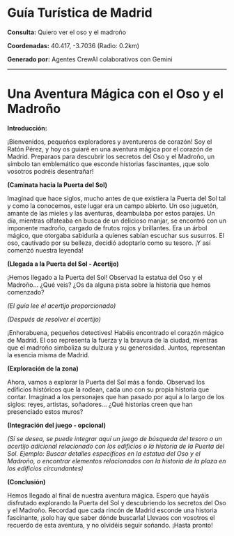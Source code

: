 # Guía Turística de Madrid

**Consulta:** Quiero ver el oso y el madroño

**Coordenadas:** 40.417, -3.7036 (Radio: 0.2km)

**Generado por:** Agentes CrewAI colaborativos con Gemini

---

# Una Aventura Mágica con el Oso y el Madroño

**Introducción:**

¡Bienvenidos, pequeños exploradores y aventureros de corazón!  Soy el Ratón Pérez, y hoy os guiaré en una aventura mágica por el corazón de Madrid.  Preparaos para descubrir los secretos del Oso y el Madroño, un símbolo tan emblemático que esconde historias fascinantes, ¡que solo vosotros podréis desentrañar!

**(Caminata hacia la Puerta del Sol)**

Imaginad que hace siglos, mucho antes de que existiera la Puerta del Sol tal y como la conocemos, este lugar era un campo abierto. Un oso juguetón, amante de las mieles y las aventuras, deambulaba por estos parajes.  Un día, mientras olfateaba en busca de un delicioso manjar, se encontró con un imponente madroño, cargado de frutos rojos y brillantes.  Era un árbol mágico, que otorgaba sabiduría a quienes sabían escuchar sus susurros.  El oso, cautivado por su belleza, decidió adoptarlo como su tesoro. ¡Y así comenzó nuestra leyenda!

**(Llegada a la Puerta del Sol - Acertijo)**

¡Hemos llegado a la Puerta del Sol! Observad la estatua del Oso y el Madroño... ¿Qué veis? ¿Os da alguna pista sobre la historia que hemos comenzado?  

*(El guía lee el acertijo proporcionado)*

*(Después de resolver el acertijo)*

¡Enhorabuena, pequeños detectives!  Habéis encontrado el corazón mágico de Madrid.  El oso representa la fuerza y la bravura de la ciudad, mientras que el madroño simboliza su dulzura y su generosidad.  Juntos, representan la esencia misma de Madrid.

**(Exploración de la zona)**

Ahora, vamos a explorar la Puerta del Sol más a fondo.  Observad los edificios históricos que la rodean, cada uno con su propia historia que contar.  Imaginad a los personajes que han pasado por aquí a lo largo de los siglos: reyes, artistas, soñadores...  ¿Qué historias creen que han presenciado estos muros?

**(Integración del juego - opcional)**

*(Si se desea, se puede integrar aquí un juego de búsqueda del tesoro o un acertijo adicional relacionado con los edificios o la historia de la Puerta del Sol.  Ejemplo: Buscar detalles específicos en la estatua del Oso y el Madroño, o encontrar elementos relacionados con la historia de la plaza en los edificios circundantes)*

**(Conclusión)**

Hemos llegado al final de nuestra aventura mágica.  Espero que hayáis disfrutado explorando la Puerta del Sol y descubriendo los secretos del Oso y el Madroño.  Recordad que cada rincón de Madrid esconde una historia fascinante, ¡solo hay que saber dónde buscarla!  Llevaos con vosotros el recuerdo de esta aventura, y no olvidéis seguir soñando. ¡Hasta pronto!